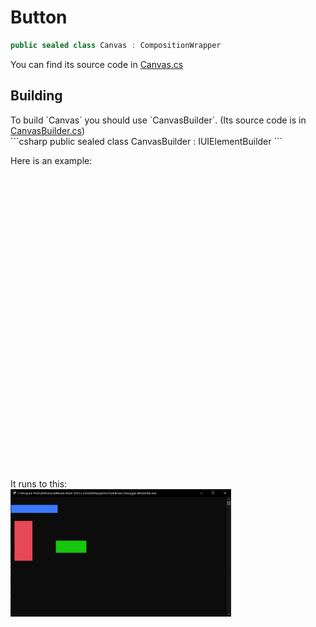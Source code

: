 <h1>Button</h1>

```csharp
public sealed class Canvas : CompositionWrapper
```
You can find its source code in <a href="https://github.com/sunnyyssh/Sunnyyssh.ConsoleUI/blob/master/Sunnyyssh.ConsoleUI/UIElements/Wrappers/Canvas/Canvas.cs">Canvas.cs</a>

<h2>Building</h2>
To build `Canvas` you should use `CanvasBuilder`. (Its source code is in <a href="https://github.com/sunnyyssh/Sunnyyssh.ConsoleUI/blob/master/Sunnyyssh.ConsoleUI/UIElements/Wrappers/Canvas/CanvasBuilder.cs">CanvasBuilder.cs</a>)
<br/>
```csharp
public sealed class CanvasBuilder : IUIElementBuilder<Canvas>
```

Here is an example:
```csharp
using System.Collections.Immutable;
using Sunnyyssh.ConsoleUI;

var appBuilder = new ApplicationBuilder(new ApplicationSettings()); // App builder init.

// Canvas will be 70% of its owner width and 80% of its owner height.
var canvasBuilder = new CanvasBuilder(0.7, 0.8) // Creating builder.
{
    FocusFlowLoop = false, // If focus flow ends Canvas should lose focus.
    // Pressed keys will be handled by Canvas's owner before they will be handled by Canvas.
    // if it is true then Canvas should handle All pressed keys.
    OverridesFocusFlow = false, 
    EnableOverlapping = true, // Children may overlap each other. 
    FocusChangeKeys = ImmutableList.Create(ConsoleKey.Tab) // It will switch between IFocusable elements by pressing Tab.
};

var redRectBuilder = new RectangleBuilder(10, 10, Color.Red); // Red rectangle builder.
var greenRectBuilder = new RectangleBuilder(0.2, 0.1, Color.Green); // Green rectangle builder.
var blueRectBuilder = new RectangleBuilder(0.3, 2, Color.Blue); // Blue rectangle builder.

canvasBuilder.Add(redRectBuilder, 2, 4) // Add rectangle builders.
    .Add(greenRectBuilder, 0.3, 0.4)
    .Add(blueRectBuilder, Position.LeftTop);

appBuilder
    .Add(canvasBuilder, 0, 2) // Adds canvasBuilder at 0 from left and 2 pixels from top.
    .Build() // Application builds.
    .Run(); // Application runs.
```

It runs to this:
<br/>
<img src="Canvas.demo.png" width=70%/>

